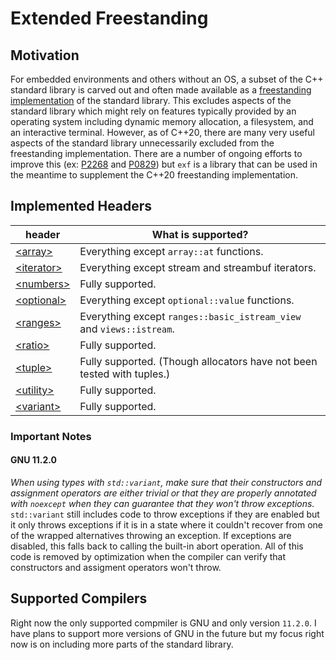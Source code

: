 # Extended Freestanding

## Motivation

For embedded environments and others without an OS, a subset of the C++ standard library is carved out and often made available as a [freestanding implementation](https://en.cppreference.com/w/cpp/freestanding) of the standard library. This excludes aspects of the standard library which might rely on features typically provided by an operating system including dynamic memory allocation, a filesystem, and an interactive terminal. However, as of C++20, there are many very useful aspects of the standard library unnecessarily excluded from the freestanding implementation. There are a number of ongoing efforts to improve this (ex: [P2268](https://www.open-std.org/jtc1/sc22/wg21/docs/papers/2020/p2268r0.html) and [P0829](https://www.open-std.org/jtc1/sc22/wg21/docs/papers/2019/p0829r4.html)) but `exf` is a library that can be used in the meantime to supplement the C++20 freestanding implementation.

## Implemented Headers

| header | What is supported? |
| --- | --- |
| [\<array\>](https://en.cppreference.com/w/cpp/header/array) | Everything except `array::at` functions. |
| [\<iterator\>](https://en.cppreference.com/w/cpp/header/iterator) | Everything except stream and streambuf iterators. |
| [\<numbers\>](https://en.cppreference.com/w/cpp/header/numbers) | Fully supported. |
| [\<optional\>](https://en.cppreference.com/w/cpp/header/optional) | Everything except `optional::value` functions. |
| [\<ranges\>](https://en.cppreference.com/w/cpp/header/ranges) | Everything except `ranges::basic_istream_view` and `views::istream`. |
| [\<ratio\>](https://en.cppreference.com/w/cpp/header/ratio) | Fully supported. |
| [\<tuple\>](https://en.cppreference.com/w/cpp/header/tuple) | Fully supported. (Though allocators have not been tested with tuples.) |
| [\<utility\>](https://en.cppreference.com/w/cpp/header/utility) | Fully supported. |
| [\<variant\>](https://en.cppreference.com/w/cpp/header/variant) | Fully supported. |

### Important Notes

#### GNU 11.2.0
_When using types with `std::variant`, make sure that their constructors and assignment operators are either trivial or that they are properly annotated with `noexcept` when they can guarantee that they won't throw exceptions._ `std::variant` still includes code to throw exceptions if they are enabled but it only throws exceptions if it is in a state where it couldn't recover from one of the wrapped alternatives throwing an exception. If exceptions are disabled, this falls back to calling the built-in abort operation. All of this code is removed by optimization when the compiler can verify that constructors and assigment operators won't throw.

## Supported Compilers

Right now the only supported compmiler is GNU and only version `11.2.0`. I have plans to support more versions of GNU in the future but my focus right now is on including more parts of the standard library.
